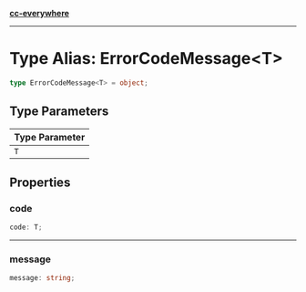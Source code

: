 [**cc-everywhere**](../../../../../index.md)

***

# Type Alias: ErrorCodeMessage<T\>

```ts
type ErrorCodeMessage<T> = object;
```

## Type Parameters

| Type Parameter |
| ------ |
| `T` |

## Properties

### code

```ts
code: T;
```

***

### message

```ts
message: string;
```
